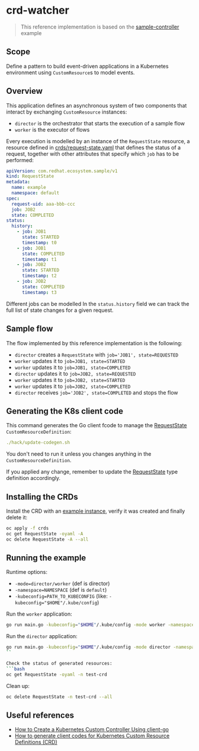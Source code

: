# crd-watcher
> This reference implementation is based on the [sample-controller](https://github.com/kubernetes/sample-controller) example

## Scope
Define a pattern to build event-driven applications in a Kubernetes environment using `CustomResource`s to model events.

## Overview
This application defines an asynchronous system of two components that interact by exchanging `CustomResource` instances: 
* `director` is the orchestrator that starts the execution of a sample flow
* `worker` is the executor of flows

Every execution is modelled by an instance of the `RequestState` resource, a resource defined in [crds/request-state.yaml](./crds/request-state.yaml)
that defines the status of a request, together with other attributes that specify which `job` has to be performed:
```yaml
apiVersion: com.redhat.ecosystem.sample/v1
kind: RequestState
metadata:
  name: example
  namespace: default
spec:
  request-uid: aaa-bbb-ccc
  job: JOB2
  state: COMPLETED
status:
  history:
    - job: JOB1
      state: STARTED
      timestamp: t0
    - job: JOB1
      state: COMPLETED
      timestamp: t1
    - job: JOB2
      state: STARTED
      timestamp: t2
    - job: JOB2
      state: COMPLETED
      timestamp: t3
```
Different jobs can be modelled
In the `status.history` field we can track the full list of state changes for a given request.

## Sample flow
The flow implemented by this reference implementation is the following:
* `director` creates a `RequestState` with `job='JOB1', state=REQUESTED`
* `worker` updates it to `job=JOB1, state=STARTED`
* `worker` updates it to `job=JOB1, state=COMPLETED`
* `director` updates it to `job=JOB2, state=REQUESTED`
* `worker` updates it to `job=JOB2, state=STARTED`
* `worker` updates it to `job=JOB2, state=COMPLETED`
* `director` receives `job='JOB2', state=COMPLETED` and stops the flow


## Generating the K8s client code
This command generates the Go client fcode to manage the [RequestState](./crds/request-state.yaml) `CustomResourceDefinition`:
```yaml
./hack/update-codegen.sh
```
You don't need to run it unless you changes anything in the `CustomResourceDefinition`. 

If you applied any change, remember to update the 
[RequestState](./pkg/apis/requeststate/v1/types.go) type definition accordingly.

## Installing the CRDs
Install the CRD with an [example instance](./crds/sample.yaml), verify it was created and finally delete it:
```bash
oc apply -f crds
oc get RequestState -oyaml -A
oc delete RequestState -A --all
```

## Running the example
Runtime options:
* `-mode=director/worker` (def is director)
* `-namespace=NAMESPACE` (def is `default`)
* `-kubeconfig=PATH_TO_KUBECONFIG` (like: `-kubeconfig="$HOME"/.kube/config`)

Run the `worker` application:
```bash
go run main.go -kubeconfig="$HOME"/.kube/config -mode worker -namespace test-crd
```

Run the `director` application:
```bash
go run main.go -kubeconfig="$HOME"/.kube/config -mode director -namespace test-crd
``

Check the status of generated resources:
```bash
oc get RequestState -oyaml -n test-crd
```

Clean up:
```bash
oc delete RequestState -n test-crd --all
```

## Useful references
* [How to Create a Kubernetes Custom Controller Using client-go](https://itnext.io/how-to-create-a-kubernetes-custom-controller-using-client-go-f36a7a7536cc)
* [How to generate client codes for Kubernetes Custom Resource Definitions (CRD)](https://itnext.io/how-to-generate-client-codes-for-kubernetes-custom-resource-definitions-crd-b4b9907769ba)

